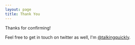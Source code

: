 ```yaml
---
layout: page
title: Thank You
---
```


Thanks for confirming!

Feel free to get in touch on twitter as well, I'm <a href="https://www.twitter.com/talkingquickly">@talkingquickly</a>.
